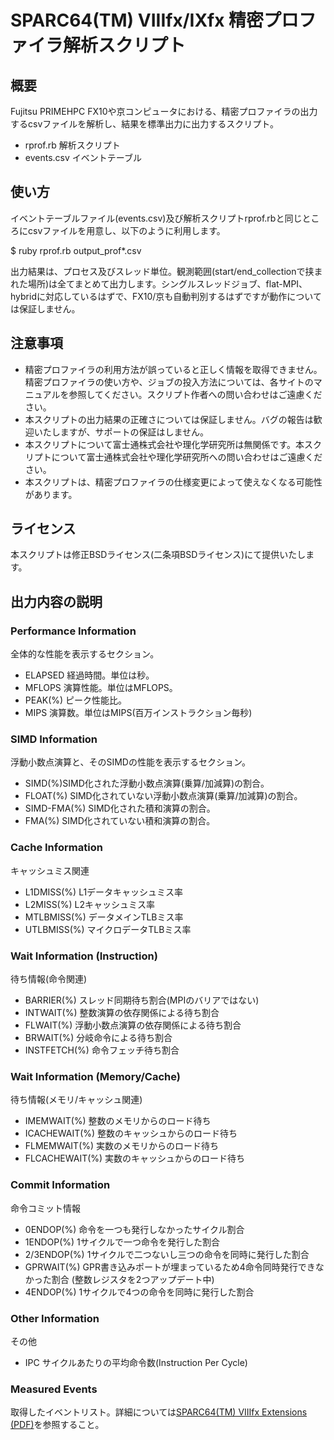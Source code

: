 # SPARC64(TM) VIIIfx/IXfx 精密プロファイラ解析スクリプト

## 概要

Fujitsu PRIMEHPC FX10や京コンピュータにおける、精密プロファイラの出力するcsvファイルを解析し、結果を標準出力に出力するスクリプト。

- rprof.rb 解析スクリプト
- events.csv イベントテーブル

## 使い方

イベントテーブルファイル(events.csv)及び解析スクリプトrprof.rbと同じところにcsvファイルを用意し、以下のように利用します。

  $ ruby rprof.rb output_prof*.csv

出力結果は、プロセス及びスレッド単位。観測範囲(start/end_collectionで挟まれた場所)は全てまとめて出力します。シングルスレッドジョブ、flat-MPI、hybridに対応しているはずで、FX10/京も自動判別するはずですが動作については保証しません。

## 注意事項

- 精密プロファイラの利用方法が誤っていると正しく情報を取得できません。精密プロファイラの使い方や、ジョブの投入方法については、各サイトのマニュアルを参照してください。スクリプト作者への問い合わせはご遠慮ください。
- 本スクリプトの出力結果の正確さについては保証しません。バグの報告は歓迎いたしますが、サポートの保証はしません。
- 本スクリプトについて富士通株式会社や理化学研究所は無関係です。本スクリプトについて富士通株式会社や理化学研究所への問い合わせはご遠慮ください。
- 本スクリプトは、精密プロファイラの仕様変更によって使えなくなる可能性があります。

## ライセンス

本スクリプトは修正BSDライセンス(二条項BSDライセンス)にて提供いたします。

## 出力内容の説明

### Performance Information

全体的な性能を表示するセクション。

- ELAPSED 経過時間。単位は秒。
- MFLOPS 演算性能。単位はMFLOPS。
- PEAK(%) ピーク性能比。
- MIPS 演算数。単位はMIPS(百万インストラクション毎秒)

### SIMD Information

浮動小数点演算と、そのSIMDの性能を表示するセクション。

- SIMD(%)SIMD化された浮動小数点演算(乗算/加減算)の割合。
- FLOAT(%) SIMD化されていない浮動小数点演算(乗算/加減算)の割合。
- SIMD-FMA(%) SIMD化された積和演算の割合。
- FMA(%) SIMD化されていない積和演算の割合。

### Cache Information

キャッシュミス関連

- L1DMISS(%) L1データキャッシュミス率
- L2MISS(%) L2キャッシュミス率
- MTLBMISS(%) データメインTLBミス率
- UTLBMISS(%) マイクロデータTLBミス率

### Wait Information (Instruction)

待ち情報(命令関連)

- BARRIER(%) スレッド同期待ち割合(MPIのバリアではない)
- INTWAIT(%) 整数演算の依存関係による待ち割合
- FLWAIT(%) 浮動小数点演算の依存関係による待ち割合
- BRWAIT(%) 分岐命令による待ち割合
- INSTFETCH(%) 命令フェッチ待ち割合

### Wait Information (Memory/Cache)

待ち情報(メモリ/キャッシュ関連)

- IMEMWAIT(%) 整数のメモリからのロード待ち
- ICACHEWAIT(%) 整数のキャッシュからのロード待ち
- FLMEMWAIT(%) 実数のメモリからのロード待ち
- FLCACHEWAIT(%) 実数のキャッシュからのロード待ち

### Commit Information

命令コミット情報

- 0ENDOP(%) 命令を一つも発行しなかったサイクル割合
- 1ENDOP(%) 1サイクルで一つ命令を発行した割合
- 2/3ENDOP(%) 1サイクルで二つないし三つの命令を同時に発行した割合
- GPRWAIT(%) GPR書き込みポートが埋まっているため4命令同時発行できなかった割合 (整数レジスタを2つアップデート中)
- 4ENDOP(%) 1サイクルで4つの命令を同時に発行した割合

### Other Information

その他

- IPC サイクルあたりの平均命令数(Instruction Per Cycle)

### Measured Events

取得したイベントリスト。詳細については[SPARC64(TM) VIIIfx Extensions (PDF)](http://img.jp.fujitsu.com/downloads/jp/jhpc/sparc64viiifx-extensionsj.pdf)を参照すること。

